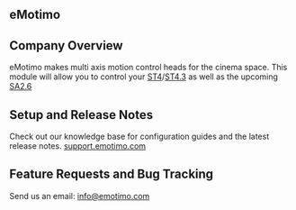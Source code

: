 ## eMotimo

## Company Overview
eMotimo makes multi axis motion control heads for the cinema space. This module will allow you to control your [ST4](https://emotimo.com/products/st4?variant=18140355887201)/[ST4.3](https://emotimo.com/products/st4?variant=42138608140469) as well as the upcoming [SA2.6](https://emotimo.com/pages/sa2point6)

## Setup and Release Notes 
Check out our knowledge base for configuration guides and the latest release notes.
[support.emotimo.com](https://support.emotimo.com/hc/en-us/categories/360003772632-StreamDeck-and-BitFocus-Companion-with-the-eMotimo-ST4-and-ST4-3)

## Feature Requests and Bug Tracking
Send us an email: info@emotimo.com